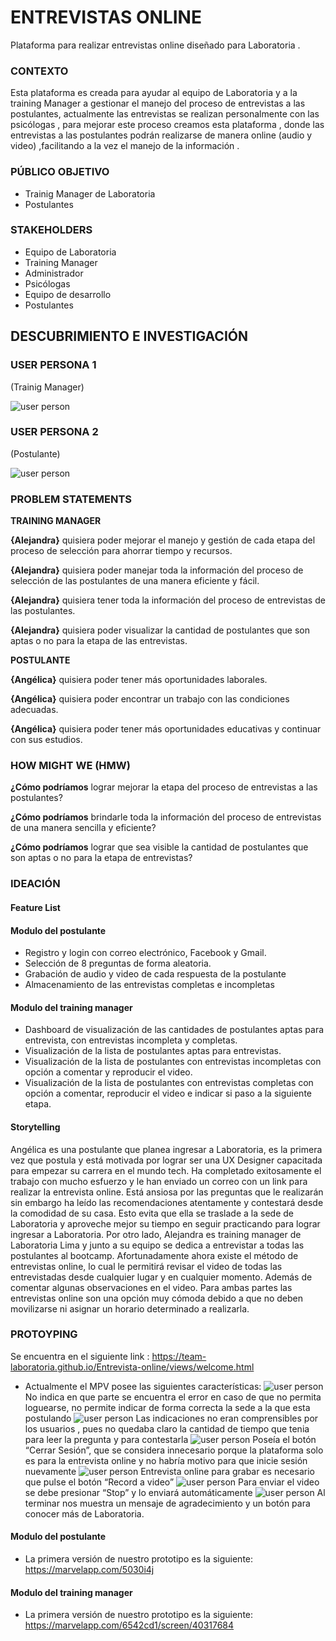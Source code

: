 # ENTREVISTAS ONLINE
Plataforma para realizar entrevistas online diseñado  para Laboratoria .

### CONTEXTO
Esta plataforma es creada para ayudar al equipo de Laboratoria y a la training Manager  a gestionar el manejo del proceso de entrevistas a las postulantes, actualmente  las entrevistas  se realizan  personalmente con las psicólogas , para mejorar  este proceso creamos  esta plataforma  , donde las entrevistas a las postulantes podrán realizarse de manera online  (audio y video) ,facilitando  a la vez el manejo de la información .

### PÚBLICO OBJETIVO
-	Trainig Manager de Laboratoria
-	Postulantes

### STAKEHOLDERS
- Equipo de Laboratoria
- Training Manager
- Administrador
- Psicólogas
- Equipo de desarrollo
- Postulantes

## DESCUBRIMIENTO E INVESTIGACIÓN

### USER PERSONA 1
(Trainig Manager)

![user person](assets/images/useradmin.png "userperson1")

### USER PERSONA 2
(Postulante)

![user person](assets/images/userestudiante.png "userperson2")

### PROBLEM STATEMENTS

**TRAINING MANAGER**

**{Alejandra}** quisiera poder mejorar el manejo y gestión de cada etapa del proceso de selección para ahorrar tiempo y recursos.

**{Alejandra}** quisiera  poder manejar toda la información del proceso de selección de las postulantes de una manera eficiente y fácil.

**{Alejandra}** quisiera tener toda la información del proceso de entrevistas de las postulantes.

**{Alejandra}** quisiera poder  visualizar la cantidad de postulantes que son aptas o no  para la etapa de las  entrevistas.

**POSTULANTE**

**{Angélica}** quisiera poder tener más oportunidades laborales.

**{Angélica}** quisiera poder encontrar un trabajo con las condiciones adecuadas.

**{Angélica}** quisiera poder tener más oportunidades educativas y continuar con sus estudios.


### HOW MIGHT WE (HMW)

**¿Cómo podríamos**  lograr mejorar la etapa del proceso de entrevistas a las postulantes?

**¿Cómo podríamos**  brindarle toda la información del proceso de entrevistas de una manera sencilla y eficiente?

**¿Cómo podríamos**  lograr que sea visible la cantidad  de postulantes que son aptas o no para la etapa de entrevistas?

### IDEACIÓN 
#### Feature List
#### Modulo del postulante
-	Registro y login con correo electrónico, Facebook y Gmail.
-	Selección de 8 preguntas de forma aleatoria.
-	Grabación de audio y video de cada respuesta de la postulante 
-	Almacenamiento de las entrevistas completas e incompletas

#### Modulo del training manager
-	Dashboard de visualización de las cantidades de postulantes aptas para entrevista, con entrevistas incompleta y completas.
-	Visualización de la lista de postulantes aptas para entrevistas.
-	Visualización de la lista de postulantes con entrevistas incompletas con opción a comentar y reproducir el video.
-	Visualización de la lista de postulantes con entrevistas completas con opción a comentar, reproducir el video e indicar si paso a la siguiente etapa.

#### Storytelling
Angélica   es una postulante que planea ingresar a Laboratoria, es la primera vez que postula y está motivada por lograr ser una UX Designer capacitada para empezar su carrera en el mundo tech.
Ha completado exitosamente el trabajo con mucho esfuerzo y le han enviado un correo con un link para realizar la entrevista online.
Está ansiosa por las preguntas que le realizarán sin embargo ha leído las recomendaciones atentamente y contestará desde la comodidad de su casa. 
Esto evita que ella se traslade a la sede de Laboratoria y aproveche mejor su tiempo en seguir practicando para lograr ingresar a Laboratoria.
Por otro lado, Alejandra es training manager de Laboratoria Lima y junto a su equipo se dedica a entrevistar a todas las postulantes al bootcamp.
Afortunadamente ahora existe el método de entrevistas online, lo cual le permitirá revisar el video de todas las entrevistadas desde cualquier lugar y en cualquier momento. Además de comentar algunas observaciones en el video.
Para ambas partes las entrevistas online son una opción muy cómoda debido a que no deben movilizarse ni asignar un horario determinado a realizarla.
### PROTOYPING
Se encuentra en el siguiente link : https://team-laboratoria.github.io/Entrevista-online/views/welcome.html
-	Actualmente el MPV posee las siguientes características:
![user person](assets/images/actual1.PNG "userperson1")
No indica en que parte se encuentra el error en caso de que no permita loguearse, no permite indicar de forma correcta la sede a la que esta postulando 
![user person](assets/images/actual2.PNG "userperson1")
Las indicaciones no eran comprensibles por los usuarios , pues no quedaba claro la cantidad de tiempo que tenia para leer la pregunta y para contestarla 
![user person](assets/images/actual3.PNG "userperson1")
Poseía el botón “Cerrar Sesión”, que se considera innecesario porque la plataforma solo es para la entrevista online y no habría motivo para que inicie sesión nuevamente
![user person](assets/images/actual4.PNG "userperson1")
Entrevista online para grabar es necesario que pulse el botón “Record a video”
![user person](assets/images/actual5.PNG "userperson1")
Para enviar el video se debe presionar “Stop” y lo enviará automáticamente
![user person](assets/images/actual6.PNG "userperson1")
Al terminar nos muestra un mensaje de agradecimiento y un botón para conocer más de Laboratoria.
 #### Modulo del postulante
-	La primera versión de nuestro prototipo es la siguiente: https://marvelapp.com/5030i4j



#### Modulo del training manager
-	La primera versión de nuestro prototipo es la siguiente:
https://marvelapp.com/6542cd1/screen/40317684


